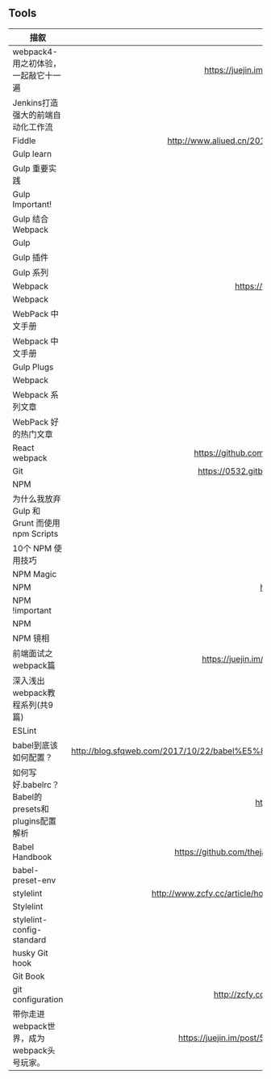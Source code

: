 ## Tools
| 描叙          | 地址           |
| ------------- |:-------------:| 
|webpack4-用之初体验，一起敲它十一遍|https://juejin.im/post/5adea0106fb9a07a9d6ff6de?utm_source=gold_browser_extension|
|Jenkins打造强大的前端自动化工作流|https://juejin.im/post/5ad1980e6fb9a028c42ea1be|
|Fiddle|http://www.aliued.cn/2010/04/25/use-fiddler-to-improve-efficiency-of-front-development-example.html|
|Gulp learn|https://github.com/demohi/learning-gulp|
|Gulp 重要实践|http://www.cnblogs.com/QRL909109/p/5620824.html|
|Gulp Important!|https://segmentfault.com/a/1190000004915222|
|Gulp 结合Webpack|http://www.jianshu.com/p/9724c47b406c|
|Gulp|https://www.w3ctech.com/topic/134|
|Gulp 插件|http://www.myexception.cn/web/2102894.html|
|Gulp 系列|http://www.w3cplus.com/blog/tags/528.html|
|Webpack|https://fakefish.github.io/react-webpack-cookbook/Getting-started.html|
|Webpack|http://www.uprogrammer.cn/webpack-handbook/|
|WebPack 中文手册|https://doc.webpack-china.org/configuration/|
|Webpack 中文手册|https://doc.webpack-china.org/guides/get-started/|
|Gulp Plugs|http://gulpjs.com/plugins/|
|Webpack|https://github.com/webpack/webpack|
|Webpack 系列文章|https://segmentfault.com/a/1190000006843916|
|WebPack 好的热门文章|https://github.com/dancon/webpack-usage|
|React webpack|https://github.com/tomfanxiaojun/webpack-react-framework/blob/master/config/devServer.js|
|Git |https://0532.gitbooks.io/progit/content/ff1ccf57e98c817df1efcd9fe44a8aeb/README.html|
|NPM |http://www.css88.com/archives/7025|
|为什么我放弃 Gulp 和 Grunt 而使用 npm Scripts|http://www.css88.com/archives/7041|
|10个 NPM 使用技巧|https://github.com/dwqs/blog/issues/40|
|NPM Magic|http://dongss.cn/posts/10.html|
|NPM |http://www.ruanyifeng.com/blog/2016/10/npm_scripts.html|
|NPM !important|https://www.zybuluo.com/yangfch3/note/249328|
|NPM|https://github.com/icepy/we-writing/issues/36|
|NPM 镜相|https://npm.taobao.org/|
|前端面试之webpack篇|https://juejin.im/post/59cb6307f265da064e1f65b9?utm_source=gold_browser_extension|
|深入浅出webpack教程系列(共9篇)|https://juejin.im/entry/59b74efd51882532c85c835e|
|ESLint|http://eslint.cn/|
|babel到底该如何配置？|http://blog.sfqweb.com/2017/10/22/babel%E5%88%B0%E5%BA%95%E8%AF%A5%E5%A6%82%E4%BD%95%E9%85%8D%E7%BD%AE%EF%BC%9F/|
|如何写好.babelrc？Babel的presets和plugins配置解析|https://excaliburhan.com/post/babel-preset-and-plugins.html|
|Babel Handbook|https://github.com/thejameskyle/babel-handbook/blob/master/translations/zh-Hans/user-handbook.md|
|babel-preset-env|https://zhuanlan.zhihu.com/p/29506685|
|stylelint|http://www.zcfy.cc/article/how-to-lint-your-sass-css-properly-with-stylelint-mdash-creative-nightly-1160.html|
|Stylelint|http://www.jianshu.com/p/caccf4d2c88d|
|stylelint-config-standard|https://github.com/stylelint/stylelint-config-standard|
|husky Git hook|https://github.com/typicode/husky|
|Git Book|https://git-scm.com/book/en/v2|
|git configuration|http://zcfy.cc/article/better-git-configuration-scott-nonnenberg-3350.html?t=new|
|带你走进webpack世界，成为webpack头号玩家。|https://juejin.im/post/5ac9dc9af265da23884d5543?utm_source=gold_browser_extension#heading-1|

